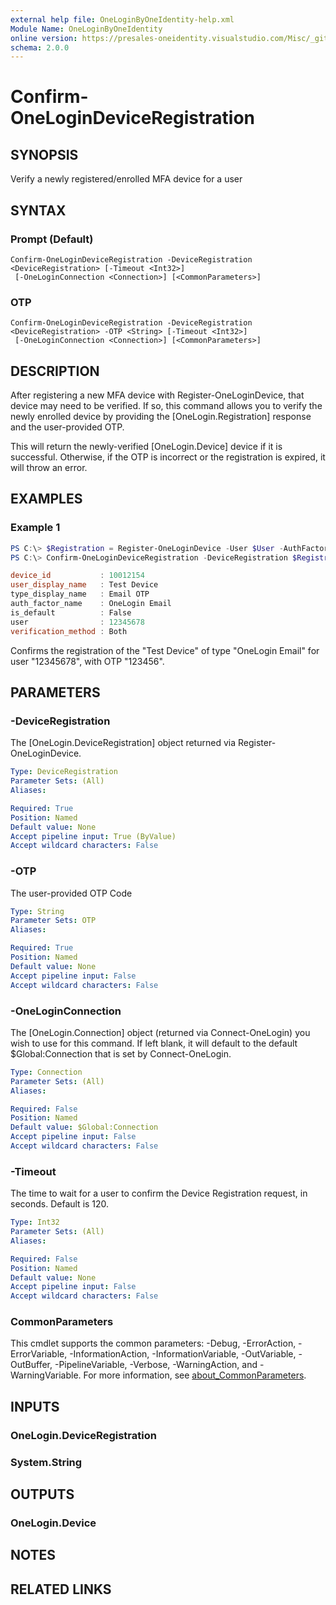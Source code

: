 ```yaml
---
external help file: OneLoginByOneIdentity-help.xml
Module Name: OneLoginByOneIdentity
online version: https://presales-oneidentity.visualstudio.com/Misc/_git/OneLoginPowershell?path=/Docs/Confirm-OneLoginDeviceRegistration.md&_a=preview
schema: 2.0.0
---
```


# Confirm-OneLoginDeviceRegistration

## SYNOPSIS
Verify a newly registered/enrolled MFA device for a user

## SYNTAX

### Prompt (Default)
```
Confirm-OneLoginDeviceRegistration -DeviceRegistration <DeviceRegistration> [-Timeout <Int32>]
 [-OneLoginConnection <Connection>] [<CommonParameters>]
```

### OTP
```
Confirm-OneLoginDeviceRegistration -DeviceRegistration <DeviceRegistration> -OTP <String> [-Timeout <Int32>]
 [-OneLoginConnection <Connection>] [<CommonParameters>]
```

## DESCRIPTION
After registering a new MFA device with Register-OneLoginDevice, that device may need to be verified. If so, this command allows you to verify the newly enrolled device by providing the [OneLogin.Registration] response and the user-provided OTP.

This will return the newly-verified [OneLogin.Device] device if it is successful. Otherwise, if the OTP is incorrect or the registration is expired, it will throw an error.

## EXAMPLES

### Example 1
```powershell
PS C:\> $Registration = Register-OneLoginDevice -User $User -AuthFactor $AuthFactor -DisplayName "Test Device"
PS C:\> Confirm-OneLoginDeviceRegistration -DeviceRegistration $Registration -OTP 123456

device_id           : 10012154
user_display_name   : Test Device
type_display_name   : Email OTP
auth_factor_name    : OneLogin Email
is_default          : False
user                : 12345678
verification_method : Both
```

Confirms the registration of the "Test Device" of type "OneLogin Email" for user "12345678", with OTP "123456".

## PARAMETERS

### -DeviceRegistration
The [OneLogin.DeviceRegistration] object returned via Register-OneLoginDevice.

```yaml
Type: DeviceRegistration
Parameter Sets: (All)
Aliases:

Required: True
Position: Named
Default value: None
Accept pipeline input: True (ByValue)
Accept wildcard characters: False
```

### -OTP
The user-provided OTP Code

```yaml
Type: String
Parameter Sets: OTP
Aliases:

Required: True
Position: Named
Default value: None
Accept pipeline input: False
Accept wildcard characters: False
```

### -OneLoginConnection
The [OneLogin.Connection] object (returned via Connect-OneLogin) you wish to use for this command. If left blank, it will default to the default $Global:Connection that is set by Connect-OneLogin.

```yaml
Type: Connection
Parameter Sets: (All)
Aliases:

Required: False
Position: Named
Default value: $Global:Connection
Accept pipeline input: False
Accept wildcard characters: False
```

### -Timeout
The time to wait for a user to confirm the Device Registration request, in seconds. Default is 120.

```yaml
Type: Int32
Parameter Sets: (All)
Aliases:

Required: False
Position: Named
Default value: None
Accept pipeline input: False
Accept wildcard characters: False
```

### CommonParameters
This cmdlet supports the common parameters: -Debug, -ErrorAction, -ErrorVariable, -InformationAction, -InformationVariable, -OutVariable, -OutBuffer, -PipelineVariable, -Verbose, -WarningAction, and -WarningVariable. For more information, see [about_CommonParameters](http://go.microsoft.com/fwlink/?LinkID=113216).

## INPUTS

### OneLogin.DeviceRegistration

### System.String

## OUTPUTS

### OneLogin.Device
## NOTES

## RELATED LINKS
